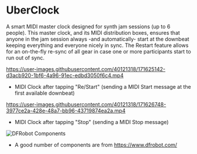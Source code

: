 # UberClock

A smart MIDI master clock designed for synth jam sessions (up to 6 people). This master clock, and its MIDI distribution boxes, ensures that anyone in the jam session always -and automatically- start at the downbeat keeping everything and everyone nicely in sync. The Restart feature allows for an on-the-fly re-sync of all gear in case one or more participants start to run out of sync.

https://user-images.githubusercontent.com/40121318/171625142-d3acb920-1bf6-4a96-91ec-edbd3050f6c4.mp4
* MIDI Clock after tapping "Re/Start" (sending a MIDI Start message at the first available downbeat)

https://user-images.githubusercontent.com/40121318/171626748-3977ce2a-428e-48a7-bb96-43719874ea2a.mp4
* MIDI Clock after tapping "Stop" (sending a MIDI Stop message)

![DFRobot Components](https://user-images.githubusercontent.com/40121318/171664700-2a892432-a826-4981-a90e-702dea44947c.png)
* A good number of components are from https://www.dfrobot.com/
